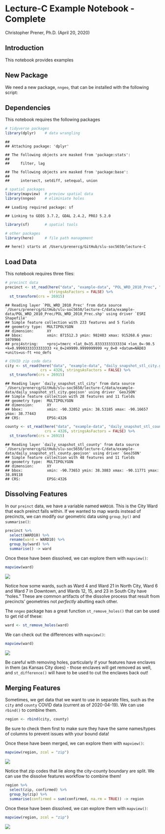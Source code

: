 Lecture-C Example Notebook - Complete
================
Christopher Prener, Ph.D.
(April 20, 2020)

## Introduction

This notebook provides examples

## New Package

We need a new package, `nngeo`, that can be installed with the following
script:

## Dependencies

This notebook requires the following packages

``` r
# tidyverse packages
library(dplyr)    # data wrangling
```

    ## 
    ## Attaching package: 'dplyr'

    ## The following objects are masked from 'package:stats':
    ## 
    ##     filter, lag

    ## The following objects are masked from 'package:base':
    ## 
    ##     intersect, setdiff, setequal, union

``` r
# spatial packages
library(mapview)  # preview spatial data
library(nngeo)    # eliminiate holes
```

    ## Loading required package: sf

    ## Linking to GEOS 3.7.2, GDAL 2.4.2, PROJ 5.2.0

``` r
library(sf)       # spatial tools

# other packages
library(here)     # file path management
```

    ## here() starts at /Users/prenercg/GitHub/slu-soc5650/lecture-C

## Load Data

This notebook requires three files:

``` r
# precinct data
precinct <- st_read(here("data", "example-data", "POL_WRD_2010_Prec", "POL_WRD_2010_Prec.shp"), 
                    stringsAsFactors = FALSE) %>%
  st_transform(crs = 26915)
```

    ## Reading layer `POL_WRD_2010_Prec' from data source `/Users/prenercg/GitHub/slu-soc5650/lecture-C/data/example-data/POL_WRD_2010_Prec/POL_WRD_2010_Prec.shp' using driver `ESRI Shapefile'
    ## Simple feature collection with 233 features and 5 fields
    ## geometry type:  MULTIPOLYGON
    ## dimension:      XY
    ## bbox:           xmin: 871512.3 ymin: 982403 xmax: 915268.6 ymax: 1070966
    ## proj4string:    +proj=tmerc +lat_0=35.83333333333334 +lon_0=-90.5 +k=0.9999333333333333 +x_0=249999.9999999999 +y_0=0 +datum=NAD83 +units=us-ft +no_defs

``` r
# COVID zip code data
city <- st_read(here("data", "example-data", "daily_snapshot_stl_city.geojson"), 
                crs = 4326, stringsAsFactors = FALSE) %>%
  st_transform(crs = 26915)
```

    ## Reading layer `daily_snapshot_stl_city' from data source `/Users/prenercg/GitHub/slu-soc5650/lecture-C/data/example-data/daily_snapshot_stl_city.geojson' using driver `GeoJSON'
    ## Simple feature collection with 28 features and 11 fields
    ## geometry type:  MULTIPOLYGON
    ## dimension:      XY
    ## bbox:           xmin: -90.32052 ymin: 38.53185 xmax: -90.16657 ymax: 38.77443
    ## CRS:            EPSG:4326

``` r
county <- st_read(here("data", "example-data", "daily_snapshot_stl_county.geojson"), 
                  crs = 4326, stringsAsFactors = FALSE) %>%
  st_transform(crs = 26915)
```

    ## Reading layer `daily_snapshot_stl_county' from data source `/Users/prenercg/GitHub/slu-soc5650/lecture-C/data/example-data/daily_snapshot_stl_county.geojson' using driver `GeoJSON'
    ## Simple feature collection with 48 features and 11 fields
    ## geometry type:  MULTIPOLYGON
    ## dimension:      XY
    ## bbox:           xmin: -90.73653 ymin: 38.3883 xmax: -90.11771 ymax: 38.89118
    ## CRS:            EPSG:4326

## Dissolving Features

In our `preinct` data, we have a variable named `WARD10`. This is the
City Ward that each preinct falls within. If we wanted to map wards
instead of precincts, we can modify our geometric data using
`group_by()` and `summarise()`:

``` r
precinct %>%
  select(WARD10) %>%
  rename(ward = WARD10) %>%
  group_by(ward) %>%
  summarise() -> ward
```

Once these have been dissolved, we can explore them with `mapview()`:

``` r
mapview(ward)
```

![](lecture-C-complete_files/figure-gfm/explore-ward-1.png)<!-- -->

Notice how some wards, such as Ward 4 and Ward 21 in North City, Ward 6
and Ward 7 in Downtown, and Wards 12, 15, and 23 in South City have
“holes.” These are common artifacts of the dissolve process that
result from precincts’ geometries not *perfectly* abutting each other.

The `nngeo` package has a great function `st_remove_holes()` that can be
used to get rid of these:

``` r
ward <- st_remove_holes(ward)
```

We can check out the differences with `mapview()`:

``` r
mapview(ward)
```

![](lecture-C-complete_files/figure-gfm/check-ward-1.png)<!-- -->

Be careful with removing holes, particularly if your features have
enclaves in them (as Kansas City does) - those enclaves will get removed
as well, and `st_difference()` will have to be used to cut the enclaves
back out\!

## Merging Features

Sometimes, we get data that we want to use in separate files, such as
the `city` and `county` COVID data (current as of 2020-04-19). We can
use `rbind()` to combine them.

``` r
region <- rbind(city, county)
```

Be sure to check them first to make sure they have the same names/types
of columns to prevent issues with your bound data\!

Once these have been merged, we can explore them with `mapview()`:

``` r
mapview(region, zcol = "zip")
```

![](lecture-C-complete_files/figure-gfm/explore-region-1.png)<!-- -->

Notice that zip codes that lie along the city-county boundary are split.
We can use the dissolve features workflow to combine them\!

``` r
region %>%
  select(zip, confirmed) %>%
  group_by(zip) %>%
  summarise(confirmed = sum(confirmed, na.rm = TRUE)) -> region
```

Once these have been dissolved, we can explore them with
`mapview()`:

``` r
mapview(region, zcol = "zip")
```

![](lecture-C-complete_files/figure-gfm/explore-dissolved-region-1.png)<!-- -->
